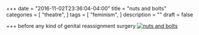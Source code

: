 +++
date = "2016-11-02T23:36:04-04:00"
title = "nuts and bolts"
categories = [
  "theatre",
  ]
tags = [
  "feminism",
  ]
description = ""
draft = false

+++
before any kind of genital reassignment surgery
[![nuts and bolts ](/img/www-girl.jpg)](/pdf/nuts.pdf)
<!--more-->